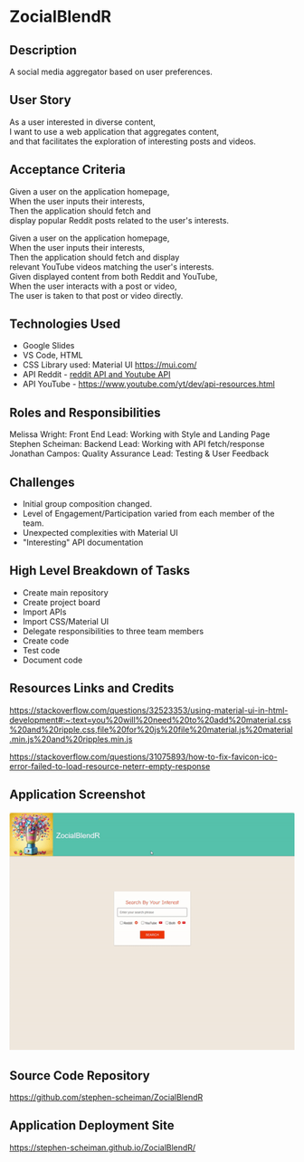 # ZocialBlendR

## Description 

A social media aggregator based on user preferences.  

## User Story

As a user interested in diverse content,  
I want to use a web application that aggregates content,   
and that facilitates the exploration of interesting posts and videos.   

## Acceptance Criteria

Given a user on the application homepage,  
When the user inputs their interests,  
Then the application should fetch and  
display popular Reddit posts related to the user's interests.  

Given a user on the application homepage,  
When the user inputs their interests,  
Then the application should fetch and display  
relevant YouTube videos matching the user's interests.  
Given displayed content from both Reddit and YouTube,  
When the user interacts with a post or video,  
The user is taken to that post or video directly.  

## Technologies Used

- Google Slides
- VS Code, HTML
- CSS Library used: Material UI https://mui.com/
- API Reddit - [reddit API and Youtube API](https://www.reddit.com/dev/api)
- API YouTube - [https://www.youtube.com/yt/dev/api-resources.html
](https://www.youtube.com/yt/dev/api-resources.html)

## Roles and Responsibilities

Melissa Wright: Front End Lead: Working with Style and Landing Page  
Stephen Scheiman: Backend Lead: Working with API fetch/response  
Jonathan Campos: Quality Assurance Lead: Testing & User Feedback  

## Challenges

- Initial group composition changed. 
- Level of Engagement/Participation varied from each member of the team. 
- Unexpected complexities with Material UI
- "Interesting" API documentation

## High Level Breakdown of Tasks

- Create main repository
- Create project board
- Import APIs
- Import CSS/Material UI
- Delegate responsibilities to three team members
- Create code
- Test code
- Document code

## Resources Links and Credits 

https://stackoverflow.com/questions/32523353/using-material-ui-in-html-development#:~:text=you%20will%20need%20to%20add%20material.css%20and%20ripple.css,file%20for%20js%20file%20material.js%20material.min.js%20and%20ripples.min.js  

https://stackoverflow.com/questions/31075893/how-to-fix-favicon-ico-error-failed-to-load-resource-neterr-empty-response  

## Application Screenshot

![image](./assets/img/demo_gif.gif)

## Source Code Repository

https://github.com/stephen-scheiman/ZocialBlendR

## Application Deployment Site

https://stephen-scheiman.github.io/ZocialBlendR/
